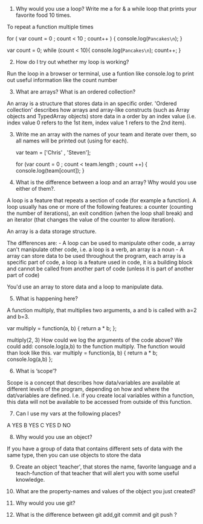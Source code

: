 1. Why would you use a loop? Write me a for & a while loop that prints your favorite food 10 times.

  To repeat a function multiple times

  for ( var count = 0 ; count < 10 ; count++ ) {
    console.log(`Pancakes\n`);
    }

  var count = 0;
  while (count < 10){
    console.log(`Pancakes\n`);
    count++;
  }

2. How do I try out whether my loop is working?

  Run the loop in a browser or terminal, use a funtion like console.log to print out useful information like the count number

3. What are arrays? What is an ordered collection?

  An array is a structure that stores data in an specific order. 'Ordered collection' describes how arrays and array-like constructs (such as Array objects and TypedArray objects) store data in a order by an index value (i.e. index value 0 refers to the 1st item, index value 1 refers to the 2nd item).

3. Write me an array with the names of your team and iterate over them, so all names will be printed out (using for each).

   var team = ['Chris' , 'Steven'];

   for (var count = 0 ; count < team.length ; count ++) {
     console.log(team[count]);
   }

4. What is the difference between a loop and an array? Why would you use either of them?.

  A loop is a feature that repeats a section of code (for example a function). A loop usually has one or more of the following features: a counter (counting the number of iterations), an exit condition (when the loop shall break) and an iterator (that changes the value of the counter to allow iteration).

  An array is a data storage structure.

  The differences are:
    -  A loop can be used to manipulate other code, a array can't manipulate other code, i.e. a loop is a verb, an array is a noun
    - A array can store data to be used throughout the program, each array is a specific part of code, a loop is a feature used in code, it is a building block and cannot be called from another part of code (unless it is part of another part of code)

  You'd use an array to store data and a loop to manipulate data.

5. What is happening here?

  A function multiply, that multiplies two arguments, a and b is called with a=2 and b=3.

  var multiply = function(a, b) {
  return a * b;
  };

  multiply(2, 3)
  How could we log the arguments of the code above?
  We could add: console.log(a,b) to the function multiply. The function would than look like this.
  var multiply = function(a, b) {
  return a * b;
  console.log(a,b)
  };

6. What is ‘scope’?

  Scope is a concept that describes how data/variables are available at different levels of the program, depending on how and where the dat/variables are defined. I.e. if you create local variables within a function, this data will not be available to be accessed from outside of this function.

7. Can I use my vars at the following places?

A YES
B YES
C YES
D NO

8. Why would you use an object?

  If you have a group of data that contains different sets of data with the same type, then you can use objects to store the data

9. Create an object ‘teacher', that stores the name, favorite language and a teach-function of that teacher that will alert you with some useful knowledge.

10. What are the property-names and values of the object you just created?

11. Why would you use git?

12. What is the difference between git add,git commit and git push ?
